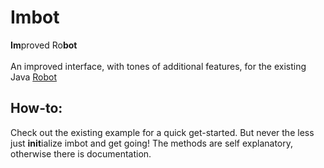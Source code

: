 # Imbot
<b>Im</b>proved Ro<b>bot</b> <br> <br>
An improved interface, with tones of additional features, for the existing Java [Robot](https://docs.oracle.com/javase/7/docs/api/java/awt/Robot.html)

## How-to:
Check out the existing example for a quick get-started. But never the less just <b>init</b>ialize imbot and get going! The methods are self explanatory, otherwise there is documentation.
